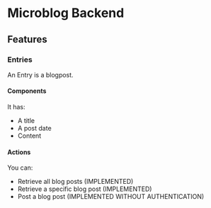 # Microblog Backend
## Features
### Entries
An Entry is a blogpost.

#### Components
It has:
- A title
- A post date
- Content
#### Actions
You can:
- Retrieve all blog posts (IMPLEMENTED)
- Retrieve a specific blog post (IMPLEMENTED)
- Post a blog post (IMPLEMENTED WITHOUT AUTHENTICATION)